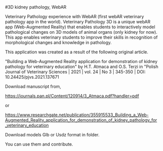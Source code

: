 #3D kidney pathology, WebAR

Veterinary Pathology experience with WebAR (first webAR veterinary pathology app in the world). Veterinary Pathology 3D is a unique webAR app (Web-Augmented Reality) that enables students to interactively model pathological changes on 3D models of animal organs (only kidney for now). This app enables veterinary students to improve their skills in recognition of morphological changes and knowledge in pathology. 


This application was created as a result of the following original article.

"Building a Web-Augmented Reality application for demonstration of kidney pathology for veterinary education" by
 H.T. Atmaca and O.S. Terzi in "Polish Journal of Veterinary Sciences | 2021 | vol. 24 | No 3 | 345-350 | DOI: 10.24425/pjvs.2021.137671
 
Download manuscript from,

https://journals.pan.pl/Content/120914/3_Atmaca.pdf?handler=pdf

or
 
https://www.researchgate.net/publication/355915533_Building_a_Web-Augmented_Reality_application_for_demonstration_of_kidney_pathology_for_veterinary_education


Download models Glb or Usdz format in folder.

You can use them and contribute.
